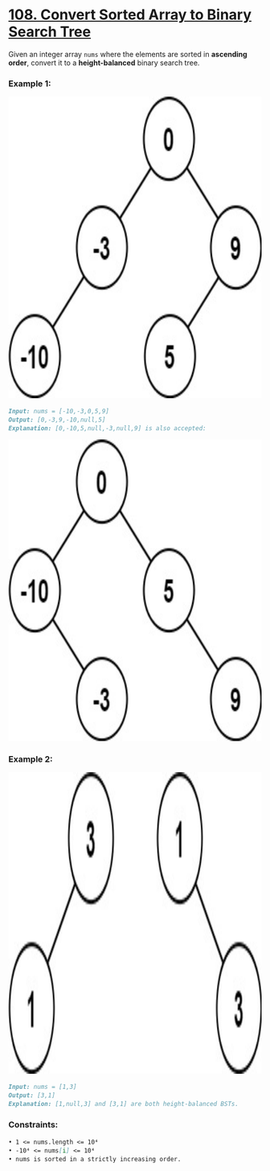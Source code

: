 # [**108. Convert Sorted Array to Binary Search Tree**](https://leetcode.com/problems/convert-sorted-array-to-binary-search-tree/description/)

Given an integer array `nums` where the elements are sorted in **ascending order**, convert it to a **height-balanced** binary search tree.

### **Example 1:**

<img src="https://raw.githubusercontent.com/leetcoin-releases/leetcode-solution/refs/heads/main/res/pin/474383793-41aa0f26-5683-49a3-9246-0760212a4550.jpg" width="1580" height="600"/>

```md
Input: nums = [-10,-3,0,5,9]
Output: [0,-3,9,-10,null,5]
Explanation: [0,-10,5,null,-3,null,9] is also accepted:
```

<img src="https://raw.githubusercontent.com/leetcoin-releases/leetcode-solution/refs/heads/main/res/pin/474383077-4402574c-0700-4834-875c-43d9d085f863.jpg" width="1580" height="600"/>

### **Example 2:**

<img src="https://raw.githubusercontent.com/leetcoin-releases/leetcode-solution/refs/heads/main/res/pin/474383611-5250a3f8-eb85-4bd2-bfac-ef5d658439c5.jpg" width="1580" height="600"/>

```md
Input: nums = [1,3]
Output: [3,1]
Explanation: [1,null,3] and [3,1] are both height-balanced BSTs.
```

### **Constraints:**
```md
• 1 <= nums.length <= 10⁴
• -10⁴ <= nums[i] <= 10⁴
• nums is sorted in a strictly increasing order.
```